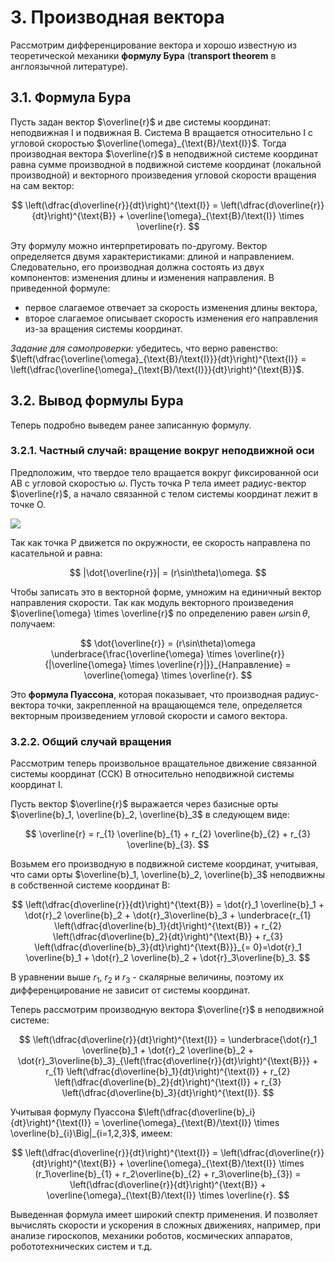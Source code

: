 # 3. Производная вектора

Рассмотрим дифференцирование вектора и хорошо известную из теоретической механики **формулу Бура** (**transport theorem** в англоязычной литературе). 

## 3.1. Формула Бура

Пусть задан вектор $\overline{r}$ и две системы координат: неподвижная $\text{I}$ и подвижная $\text{B}$. Система $\text{B}$ вращается относительно $\text{I}$ с угловой скоростью $\overline{\omega}_{\text{B}/\text{I}}$. Тогда производная вектора $\overline{r}$ в неподвижной системе координат равна сумме производной в подвижной системе координат (локальной производной) и векторного произведения угловой скорости вращения на сам вектор:

$$
\left(\dfrac{d\overline{r}}{dt}\right)^{\text{I}} = \left(\dfrac{d\overline{r}}{dt}\right)^{\text{B}} + \overline{\omega}_{\text{B}/\text{I}} \times \overline{r}.
$$

Эту формулу можно интерпретировать по-другому. Вектор определяется двумя характеристиками: длиной и направлением. Следовательно, его производная должна состоять из двух компонентов: изменения длины и изменения направления. В приведенной формуле:

- первое слагаемое отвечает за скорость изменения длины вектора,
- второе слагаемое описывает скорость изменения его направления из-за вращения системы координат.

*Задание для самопроверки:* убедитесь, что верно равенство: $\left(\dfrac{\overline{\omega}_{\text{B}/\text{I}}}{dt}\right)^{\text{I}} = \left(\dfrac{\overline{\omega}_{\text{B}/\text{I}}}{dt}\right)^{\text{B}}$.

## 3.2. Вывод формулы Бура

Теперь подробно выведем ранее записанную формулу.

### 3.2.1. Частный случай: вращение вокруг неподвижной оси  

Предположим, что твердое тело вращается вокруг фиксированной оси $\text{AB}$ с угловой скоростью $\omega$. Пусть точка $\text{P}$ тела имеет радиус-вектор $\overline{r}$, а начало связанной с телом системы координат лежит в точке $\text{О}$.

![](pics/kin_diff_body_rotation.png)

Так как точка $\text{P}$ движется по окружности, ее скорость направлена по касательной и равна:

$$
|\dot{\overline{r}}| = (r\sin\theta)\omega.
$$

Чтобы записать это в векторной форме, умножим на единичный вектор направления скорости. Так как модуль векторного произведения $\overline{\omega} \times \overline{r}$ по определению равен $\omega r \sin\theta$, получаем:

$$
\dot{\overline{r}} = (r\sin\theta)\omega \underbrace{\frac{\overline{\omega} \times \overline{r}}{|\overline{\omega} \times \overline{r}|}}_{Направление} = \overline{\omega} \times \overline{r}.
$$

Это **формула Пуассона**, которая показывает, что производная радиус-вектора точки, закрепленной на вращающемся теле, определяется векторным произведением угловой скорости и самого вектора.

### 3.2.2. Общий случай вращения

Рассмотрим теперь произвольное вращательное движение связанной системы координат (ССК) $\text{B}$ относительно неподвижной системы координат $\text{I}$.

Пусть вектор $\overline{r}$ выражается через базисные орты $\overline{b}_1, \overline{b}_2, \overline{b}_3$ в следующем виде:

$$
\overline{r} = r_{1} \overline{b}_{1} + r_{2} \overline{b}_{2} + r_{3} \overline{b}_{3}.
$$

Возьмем его производную в подвижной системе координат, учитывая, что сами орты $\overline{b}_1, \overline{b}_2, \overline{b}_3$ неподвижны в собственной системе координат $\text{B}$:

$$
\left(\dfrac{d\overline{r}}{dt}\right)^{\text{B}} =
\dot{r}_1 \overline{b}_1 + \dot{r}_2 \overline{b}_2 + \dot{r}_3\overline{b}_3 + \underbrace{r_{1} \left(\dfrac{d\overline{b}_1}{dt}\right)^{\text{B}} + r_{2} \left(\dfrac{d\overline{b}_2}{dt}\right)^{\text{B}} + r_{3} \left(\dfrac{d\overline{b}_3}{dt}\right)^{\text{B}}}_{= 0}=\dot{r}_1 \overline{b}_1 + \dot{r}_2 \overline{b}_2 + \dot{r}_3\overline{b}_3.
$$

В уравнении выше $r_1$, $r_2$ и $r_3$ - скалярные величины, поэтому их дифференцирование не зависит от системы координат.

Теперь рассмотрим производную вектора $\overline{r}$ в неподвижной системе:

$$
\left(\dfrac{d\overline{r}}{dt}\right)^{\text{I}} =
\underbrace{\dot{r}_1 \overline{b}_1 + \dot{r}_2 \overline{b}_2 + \dot{r}_3\overline{b}_3}_{\left(\frac{d\overline{r}}{dt}\right)^{\text{B}}} + r_{1} \left(\dfrac{d\overline{b}_1}{dt}\right)^{\text{I}} + r_{2} \left(\dfrac{d\overline{b}_2}{dt}\right)^{\text{I}} + r_{3} \left(\dfrac{d\overline{b}_3}{dt}\right)^{\text{I}}.
$$

Учитывая формулу Пуассона $\left(\dfrac{d\overline{b}_i}{dt}\right)^{\text{I}} = \overline{\omega}_{\text{B}/\text{I}} \times \overline{b}_{i}\Big|_{i=1,2,3}$, имеем:

$$
\left(\dfrac{d\overline{r}}{dt}\right)^{\text{I}} = \left(\dfrac{d\overline{r}}{dt}\right)^{\text{B}} + \overline{\omega}_{\text{B}/\text{I}} \times (r_1\overline{b}_{1} + r_2\overline{b}_{2} + r_3\overline{b}_{3}) = \left(\dfrac{d\overline{r}}{dt}\right)^{\text{B}} + \overline{\omega}_{\text{B}/\text{I}} \times \overline{r}.
$$

Выведенная формула имеет широкий спектр применения. И позволяет вычислять скорости и ускорения в сложных движениях, например, при анализе гироскопов, механики роботов, космических аппаратов, робототехнических систем и т.д.
